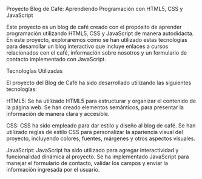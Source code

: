 Proyecto Blog de Café: Aprendiendo Programación con HTML5, CSS y JavaScript

Este proyecto es un blog de café creado con el propósito de aprender programación utilizando HTML5, CSS y JavaScript de manera autodidacta. En este proyecto, exploraremos cómo se han utilizado estas tecnologías para 
desarrollar un blog interactivo que incluye enlaces a cursos relacionados con el café, información sobre nosotros y un formulario de contacto implementado con JavaScript.

Tecnologías Utilizadas

El proyecto del Blog de Café ha sido desarrollado utilizando las siguientes tecnologías:

HTML5: Se ha utilizado HTML5 para estructurar y organizar el contenido de la página web. Se han creado elementos semánticos, para presentar la información de manera clara y accesible.

CSS: CSS ha sido empleado para dar estilo y diseño al blog de café. Se han utilizado reglas de estilo CSS para personalizar la apariencia visual del proyecto, incluyendo colores, fuentes, márgenes y otros aspectos visuales.

JavaScript: JavaScript ha sido utilizado para agregar interactividad y funcionalidad dinámica al proyecto. Se ha implementado JavaScript para manejar el formulario de contacto, validar los campos y enviar la información 
ingresada por el usuario.